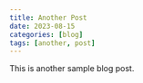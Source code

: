 ```yaml
---
title: Another Post
date: 2023-08-15
categories: [blog]
tags: [another, post]
---
```


This is another sample blog post.
